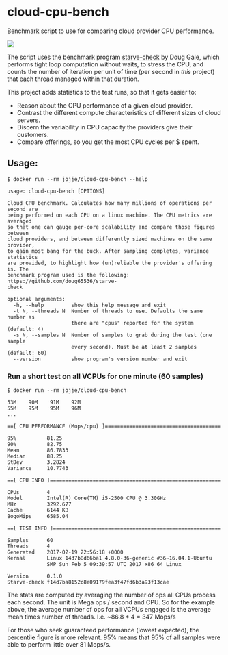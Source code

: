 # cloud-cpu-bench
Benchmark script to use for comparing cloud provider CPU performance.

[![](https://img.shields.io/docker/build/jojje/cloud-cpu-bench.svg)](https://hub.docker.com/r/jojje/cloud-cpu-bench/builds/)

The script uses the benchmark program [starve-check][1] by Doug Gale, which performs tight loop computation without waits, to stress the CPU, and counts the number of iteration per unit of time (per second in _this_ project) that each thread managed within that duration.

This project adds statistics to the test runs, so that it gets easier to:

* Reason about the CPU performance of a given cloud provider.
* Contrast the different compute characteristics of different sizes of cloud servers.
* Discern the variability in CPU capacity the providers give their customers.
* Compare offerings, so you get the most CPU cycles per $ spent.

## Usage:

    $ docker run --rm jojje/cloud-cpu-bench --help

    usage: cloud-cpu-bench [OPTIONS]

    Cloud CPU benchmark. Calculates how many millions of operations per second are
    being performed on each CPU on a linux machine. The CPU metrics are averaged
    so that one can gauge per-core scalability and compare those figures between
    cloud providers, and between differently sized machines on the same provider,
    to gain most bang for the buck. After sampling completes, variance statistics
    are provided, to highlight how (un)reliable the provider's offering is. The
    benchmark program used is the following: https://github.com/doug65536/starve-
    check

    optional arguments:
      -h, --help         show this help message and exit
      -t N, --threads N  Number of threads to use. Defaults the same number as
                         there are "cpus" reported for the system (default: 4)
      -s N, --samples N  Number of samples to grab during the test (one sample
                         every second). Must be at least 2 samples (default: 60)
      --version          show program's version number and exit

### Run a short test on all VCPUs for one minute (60 samples)

    $ docker run --rm jojje/cloud-cpu-bench

    53M    90M    91M    92M
    55M    95M    95M    96M
    ...

    ==[ CPU PERFORMANCE (Mops/cpu) ]======================================

    95%          81.25
    90%          82.75
    Mean         86.7833
    Median       88.25
    StDev        3.2824
    Variance     10.7743

    ==[ CPU INFO ]========================================================

    CPUs         4
    Model        Intel(R) Core(TM) i5-2500 CPU @ 3.30GHz
    MHz          3292.677
    Cache        6144 KB
    BogoMips     6585.04

    ==[ TEST INFO ]=======================================================

    Samples      60
    Threads      4
    Generated    2017-02-19 22:56:18 +0000
    Kernal       Linux 1437b8d66ba1 4.8.0-36-generic #36~16.04.1-Ubuntu
                 SMP Sun Feb 5 09:39:57 UTC 2017 x86_64 Linux

    Version      0.1.0
    Starve-check f14d7ba8152c8e09179fea3f47fd6b3a93f13cae


The stats are computed by averaging the number of ops all CPUs process each
second.  The unit is Mega ops / second and CPU. So for the example above, the
average number of ops for all VCPUs engaged is the average mean times number of
threads. I.e. ~86.8 * 4 = 347 Mops/s 

For those who seek guaranteed performance (lowest expected), the percentile
figure is more relevant.  95% means that 95% of all samples were able to
perform little over 81 Mops/s.

[1]: https://github.com/doug65536/starve-check
